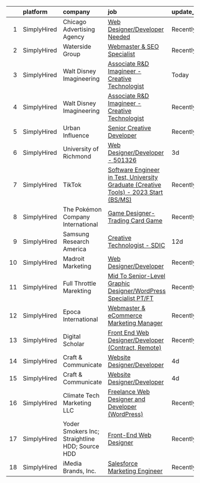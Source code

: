 

|    | platform    | company                                         | job                                                                                                                                                                                                 | update_time   | location          |
|---:|:------------|:------------------------------------------------|:----------------------------------------------------------------------------------------------------------------------------------------------------------------------------------------------------|:--------------|:------------------|
|  1 | SimplyHired | Chicago Advertising Agency                      | [Web Designer/Developer Needed](https://www.simplyhired.com/job/3WomrldDVp_gZau2C1LngZoA36zG91ldOR1uxfIywCG-c5eoqglKUw?q=creative+developer)                                                        | Recently      | Remote            |
|  2 | SimplyHired | Waterside Group                                 | [Webmaster & SEO Specialist](https://www.simplyhired.com/job/nYSYvMtoazi-hALZiLy9n-9s3yWNiudW2glFjeGZK1H3edG_w2Qz1g?q=creative+developer)                                                           | Recently      | Boston, MA        |
|  3 | SimplyHired | Walt Disney Imagineering                        | [Associate R&D Imagineer - Creative Technologist](https://www.simplyhired.com/job/Ipz5CJ1KWO08lAFfHIR_WxZPwnPgWiYsaHddb5IrnS9mI8iOLg7V0w?q=creative+developer)                                      | Today         | Glendale, CA      |
|  4 | SimplyHired | Walt Disney Imagineering                        | [Associate R&D Imagineer - Creative Technologist](https://www.simplyhired.com/job/WEUZc7YAGnQDJwIxjDDgx3UA68kYpimrfYJkmf5B5-HQIzOjai_EcQ?q=creative+developer)                                      | Recently      | Glendale, CA      |
|  5 | SimplyHired | Urban Influence                                 | [Senior Creative Developer](https://www.simplyhired.com/job/lpE_bL-yjqpHSloyTj3b2W_ymBr2Qt4fxKsCaBDIyNYur2UKulPh3g?q=creative+developer)                                                            | Recently      | Remote            |
|  6 | SimplyHired | University of Richmond                          | [Web Designer/Developer - 501326](https://www.simplyhired.com/job/PRf8EzckQXSVEWdfdVbRjiCWj6JKEhcbPWBP1DHLYcmiBzTYya1mrg?q=creative+developer)                                                      | 3d            | Richmond, VA      |
|  7 | SimplyHired | TikTok                                          | [Software Engineer in Test, University Graduate (Creative Tools) - 2023 Start (BS/MS)](https://www.simplyhired.com/job/_rZ0W_8tNDGMJhwdGUuzbYpsEgRrk95rGIetOFd4oqv-7-cPsDuBrA?q=creative+developer) | Recently      | Mountain View, CA |
|  8 | SimplyHired | The Pokémon Company International               | [Game Designer- Trading Card Game](https://www.simplyhired.com/job/V33blqOSJQBXPOw2iELZQ8ARzHfi03gfmLTE4HrGSHKHxrXA1ZyZCQ?q=creative+developer)                                                     | Recently      | Bellevue, WA      |
|  9 | SimplyHired | Samsung Research America                        | [Creative Technologist - SDIC](https://www.simplyhired.com/job/gGVy1DcJgXDEyXM1XQ7VXeLNeRPUaHT-wgEtU85w0Yw1fxpsgkSwjQ?q=creative+developer)                                                         | 12d           | San Francisco, CA |
| 10 | SimplyHired | Madroit Marketing                               | [Web Designer/Developer](https://www.simplyhired.com/job/2ECCZKv_yRidqYSoG3u4dtl6EIssDNlefGaCRzsDoIHb3JnxZOP6Lw?q=creative+developer)                                                               | Recently      | Remote            |
| 11 | SimplyHired | Full Throttle Marekting                         | [Mid To Senior-Level Graphic Designer/WordPress Specialist PT/FT](https://www.simplyhired.com/job/JiCn5hf5Hgu4acBY9SvT87WeQhU06N041yNL4sQZrsGQ-rbKfSEung?q=creative+developer)                      | Recently      | Remote            |
| 12 | SimplyHired | Epoca International                             | [Webmaster & eCommerce Marketing Manager](https://www.simplyhired.com/job/LvyNol-wCpMefIrHLLMTckdR1-A8PtvDJVcIHZiye9W6u-zUDssHQA?q=creative+developer)                                              | Recently      | Boca Raton, FL    |
| 13 | SimplyHired | Digital Scholar                                 | [Front End Web Designer/Developer (Contract, Remote)](https://www.simplyhired.com/job/EGQ3-5kOO-ePr-PIUL7wkK4zsQbD1V10Kz3r2eA92ZE-A9jTl8QgaQ?q=creative+developer)                                  | Recently      | Remote            |
| 14 | SimplyHired | Craft & Communicate                             | [Website Designer/Developer](https://www.simplyhired.com/job/Ta_l3uYaH0BdRDkXoCm9ovgXUl6A4yEz4iQF2GO8qRBqNMQLCJAIPw?q=creative+developer)                                                           | 4d            | Remote            |
| 15 | SimplyHired | Craft & Communicate                             | [Website Designer/Developer](https://www.simplyhired.com/job/Ta_l3uYaH0BdRDkXoCm9ovgXUl6A4yEz4iQF2GO8qRBqNMQLCJAIPw?q=creative+developer)                                                           | 4d            | Remote            |
| 16 | SimplyHired | Climate Tech Marketing LLC                      | [Freelance Web Designer and Developer (WordPress)](https://www.simplyhired.com/job/S_9EoZ8wLXhSScJU2itoPn5Mue1LWSwTjpycuMtZ41y8I2Bx_hlO3A?q=creative+developer)                                     | Recently      | Remote            |
| 17 | SimplyHired | Yoder Smokers Inc; Straightline HDD; Source HDD | [Front-End Web Designer](https://www.simplyhired.com/job/dQp1X-q1g0E5oSepYRQIAk9XqxDK0CpGeXQylmMJ0DARQ34yZ-ZbsQ?q=creative+developer)                                                               | Recently      | Hutchinson, KS    |
| 18 | SimplyHired | iMedia Brands, Inc.                             | [Salesforce Marketing Engineer](https://www.simplyhired.com/job/w5thOX20Q71kc20xy1REPCPEFreRApkWNaNdoTRJUtZOa-0N68ngVw?q=creative+developer)                                                        | Recently      | Eden Prairie, MN  |
